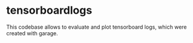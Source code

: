 # tensorboardlogs
This codebase allows to evaluate and plot tensorboard logs, which were created with garage.
